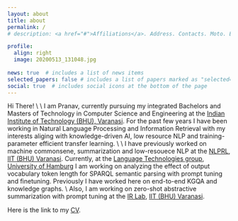 ```yaml
---
layout: about
title: about
permalink: /
# description: <a href="#">Affiliations</a>. Address. Contacts. Moto. Etc.

profile:
  align: right
  image: 20200513_131048.jpg
 
news: true  # includes a list of news items
selected_papers: false # includes a list of papers marked as "selected={true}"
social: true  # includes social icons at the bottom of the page
---
```


Hi There!
\\
\\
I am Pranav, currently pursuing my integrated Bachelors and Masters of Technology in Computer Science and Engineering at the [Indian Institute of Technology (BHU), Varanasi](https://www.iitbhu.ac.in/). For the past few years I have been working in Natural Language Processing and Information Retrieval with my interests aliging with knowledge-driven AI, low resource NLP and training-parameter efficient transfer learning. 
\\
\\
I have previously worked on machine commonsene, summarization and low-resouece NLP at the [NLPRL](https://github.com/NLPRL), [IIT (BHU) Varanasi](https://www.iitbhu.ac.in/). Currently, at the [Language Technologies group](https://www.inf.uni-hamburg.de/en/inst/ab/lt/home.html), [University of Hamburg](https://www.uni-hamburg.de/) I am working on analyzing the effect of output vocabulary token length for SPARQL semantic parsing with prompt tuning and finetuning. Previously I have worked here on end-to-end KGQA and knowledge graphs.
\\
Also, I am working on zero-shot abstractive summarization with prompt tuning at the [IR Lab](https://cse-iitbhu.github.io/irlab/index.html), [IIT (BHU) Varanasi](https://www.iitbhu.ac.in/).

Here is the link to my [CV](https://drive.google.com/file/d/1sRR6d0zkJGryYo9mgLverRLUFDOBUSGL/view?usp=sharing).
